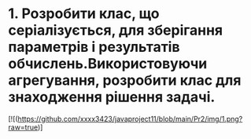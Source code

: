 # 1. Розробити клас, що серіалізується, для зберігання параметрів і результатів обчислень.Використовуючи агрегування, розробити клас для знаходження рішення задачі. 

[![(https://github.com/xxxx3423/javaproject11/blob/main/Pr2/img/1.png?raw=true)]

